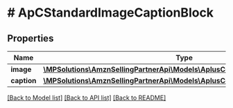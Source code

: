 # # ApCStandardImageCaptionBlock

## Properties

Name | Type | Description | Notes
------------ | ------------- | ------------- | -------------
**image** | [**\MPSolutions\AmznSellingPartnerApi\Models\AplusContent\ApCImageComponent**](ApCImageComponent.md) |  | [optional]
**caption** | [**\MPSolutions\AmznSellingPartnerApi\Models\AplusContent\ApCTextComponent**](ApCTextComponent.md) |  | [optional]

[[Back to Model list]](../../README.md#models) [[Back to API list]](../../README.md#endpoints) [[Back to README]](../../README.md)
